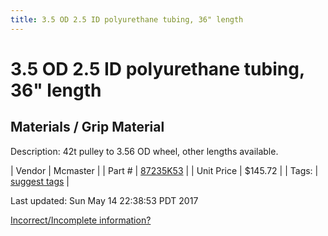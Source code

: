 ```yaml
---
title: 3.5 OD 2.5 ID polyurethane tubing, 36" length
---
```


# 3.5 OD 2.5 ID polyurethane tubing, 36" length
## Materials / Grip Material
Description: 	42t pulley to 3.56 OD wheel, other lengths available. 

| Vendor | Mcmaster | 
| Part # | [87235K53](https://www.mcmaster.com/#87235K53) | 
| Unit Price | $145.72 | 
| Tags: | [suggest tags](https://docs.google.com/forms/d/e/1FAIpQLSeWyY8v3RgOty-MyWmh9U0iivNYN_molChYyS-0U-o-kOAv_g/viewform) | 

Last updated: Sun May 14 22:38:53 PDT 2017

 [Incorrect/Incomplete information?](https://docs.google.com/forms/d/e/1FAIpQLSeWyY8v3RgOty-MyWmh9U0iivNYN_molChYyS-0U-o-kOAv_g/viewform)